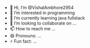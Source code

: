 - 👋 Hi, I’m @VishalAmbhore2954
- 👀 I’m interested in programming
- 🌱 I’m currently learning java fullstack
- 💞️ I’m looking to collaborate on ...
- 📫 How to reach me ...
- 😄 Pronouns: ...
- ⚡ Fun fact: ...

<!---
VishalAmbhore2954/VishalAmbhore2954 is a ✨ special ✨ repository because its `README.md` (this file) appears on your GitHub profile.
You can click the Preview link to take a look at your changes.
--->
